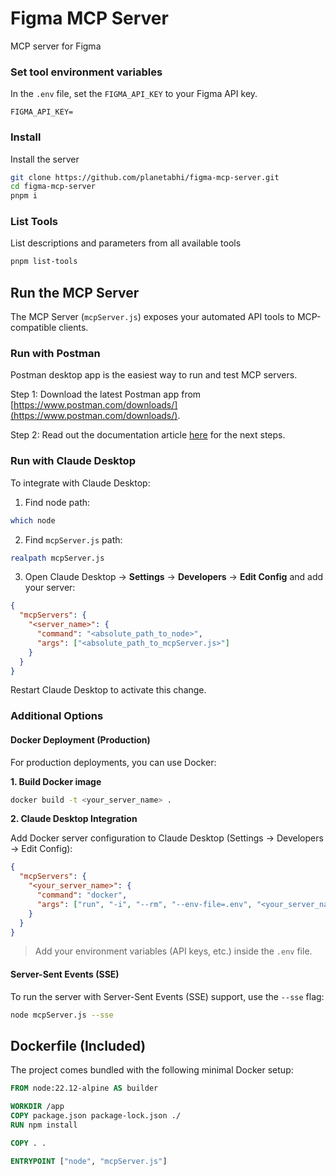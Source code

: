 # Figma MCP Server
MCP server for Figma

### Set tool environment variables
In the `.env` file, set the `FIGMA_API_KEY` to your Figma API key.

```
FIGMA_API_KEY=
```

### Install
Install the server

```sh
git clone https://github.com/planetabhi/figma-mcp-server.git
cd figma-mcp-server
pnpm i
```

### List Tools
List descriptions and parameters from all available tools

```sh
pnpm list-tools
```

## Run the MCP Server

The MCP Server (`mcpServer.js`) exposes your automated API tools to MCP-compatible clients.

### Run with Postman

Postman desktop app is the easiest way to run and test MCP servers.

Step 1: Download the latest Postman app from [https://www.postman.com/downloads/](https://www.postman.com/downloads/).

Step 2: Read out the documentation article [here](https://learning.postman.com/docs/postman-ai-agent-builder/mcp-requests/overview/) for the next steps.

### Run with Claude Desktop

To integrate with Claude Desktop:

1. Find node path:

```sh
which node
```

2. Find `mcpServer.js` path:

```sh
realpath mcpServer.js
```

3. Open Claude Desktop → **Settings** → **Developers** → **Edit Config** and add your server:

```json
{
  "mcpServers": {
    "<server_name>": {
      "command": "<absolute_path_to_node>",
      "args": ["<absolute_path_to_mcpServer.js>"]
    }
  }
}
```

Restart Claude Desktop to activate this change.

### Additional Options

#### Docker Deployment (Production)

For production deployments, you can use Docker:

**1. Build Docker image**

```sh
docker build -t <your_server_name> .
```

**2. Claude Desktop Integration**

Add Docker server configuration to Claude Desktop (Settings → Developers → Edit Config):

```json
{
  "mcpServers": {
    "<your_server_name>": {
      "command": "docker",
      "args": ["run", "-i", "--rm", "--env-file=.env", "<your_server_name>"]
    }
  }
}
```

> Add your environment variables (API keys, etc.) inside the `.env` file.

#### Server-Sent Events (SSE)

To run the server with Server-Sent Events (SSE) support, use the `--sse` flag:

```sh
node mcpServer.js --sse
```

## Dockerfile (Included)

The project comes bundled with the following minimal Docker setup:

```dockerfile
FROM node:22.12-alpine AS builder

WORKDIR /app
COPY package.json package-lock.json ./
RUN npm install

COPY . .

ENTRYPOINT ["node", "mcpServer.js"]
```
